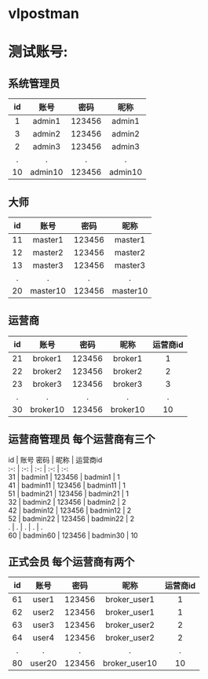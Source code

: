 # vlpostman

# 测试账号:

## 系统管理员  

   id   |    账号    |     密码   |   昵称  
   :-: | :-: | :-:  |:-:   
   1   |   admin1   |     123456 |  admin1  
   3   |   admin2   |     123456 |  admin2  
   2   |   admin3   |     123456 |  admin3  
   .   |   .        |       .    |    .          
   10  |  admin10   |     123456 |  admin10  

## 大师  
   id  |  账号       |  密码    |      昵称    
   :-: | :-: | :-:  | :-:     
   11  |  master1   |  123456  |    master1  
   12  |  master2   |  123456  |    master2      
   13  |  master3   |  123456  |    master3      
    .  |      .     |   .      |       .      
   20  |  master10  |  123456  |    master10      
   
## 运营商  

   id  |    账号     |    密码    |   昵称    |   运营商id     
   :-: | :-: | :-: | :-: | :-:   
   21  |   broker1  |   123456   | broker1  |     1    
   22  |   broker2  |   123456   | broker2  |     2    
   23  |   broker3  |   123456   | broker3  |     3    
    .  |      .     |      .     |   .      |     .      
   30  |   broker10 |   123456   | broker10 |     10    

## 运营商管理员  每个运营商有三个
   id   |   账号     密码    |   昵称      |     运营商id      
   :-: | :-: | :-: | :-: | :-:     
   31   |   badmin1   |   123456 |   badmin1  |        1    
   41   |   badmin11  |   123456 |   badmin11 |        1    
   51   |   badmin21  |   123456 |   badmin21 |        1     
   32   |   badmin2   |   123456 |   badmin2  |        2    
   42   |   badmin12  |   123456 |   badmin12 |        2    
   52   |   badmin22  |   123456 |   badmin22 |        2    
   .    |      .      |      .   |    .       |        .      
   60   |   badmin60  |   123456 |   badmin30 |       10    
     
## 正式会员    每个运营商有两个
   id   |   账号       |   密码    |   昵称      |    运营商id      
   :-: | :-: | :-: | :-: | :-:     
   61   |  user1      |  123456   |  broker_user1  |   1    
   62   |  user2      |  123456   |  broker_user1  |   1    
   63   |  user3      |  123456   |  broker_user2  |   2    
   64   |  user4      |  123456   |  broker_user2  |   2    
    .   |   .         |     .     |       .        |   .    
   80   |  user20     |  123456   |  broker_user10 |   10    
    
